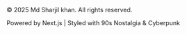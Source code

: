 © 2025 Md Sharjil khan. All rights reserved.

Powered by Next.js | Styled with 90s Nostalgia & Cyberpunk
